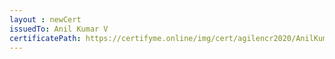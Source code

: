 ```yaml
--- 
layout : newCert 
issuedTo: Anil Kumar V 
certificatePath: https://certifyme.online/img/cert/agilencr2020/AnilKumarV_46de8.png
--- 
```

